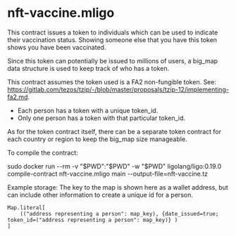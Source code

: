 # nft-vaccine.mligo

This contract issues a token to individuals which can
be used to indicate their vaccination status.  Showing someone
else that you have this token shows you have been vaccinated.

Since this token can potentially be issued to millions of users,
a big_map data structure is used to keep track of who has a token.

This contract assumes the token used is a FA2 non-fungible token.
See: https://gitlab.com/tezos/tzip/-/blob/master/proposals/tzip-12/implementing-fa2.md.

- Each person has a token with a unique token_id.
- Only one person has a token with that particular token_id.

As for the token contract itself, there can be a separate token contract
for each country or region to keep the big_map size manageable.

To compile the contract:

   sudo docker run --rm -v "$PWD":"$PWD" -w "$PWD" ligolang/ligo:0.19.0 compile-contract nft-vaccine.mligo main --output-file=nft-vaccine.tz
   

Example storage:
The key to the map is shown here as a wallet address, but can include other information to create a unique id for a person.

    Map.literal[
        (("address representing a person": map_key), {date_issued=true; token_id=("address representing a person": map_key)} )
    ]
